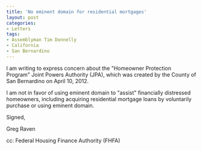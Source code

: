 ```yaml
---
title: 'No eminent domain for residential mortgages'
layout: post
categories:
- Letters
tags:
- Assemblyman Tim Donnelly
- California
- San Bernardino
---
```


I am writing to express concern about the "Homeowner Protection Program" Joint Powers Authority (JPA), which was created by the County of San Bernardino on April 10, 2012.  
  
I am not in favor of using eminent domain to "assist" financially distressed homeowners, including acquiring residential mortgage loans by voluntarily purchase or using eminent domain.

Signed,

Greg Raven

cc: Federal Housing Finance Authority (FHFA)